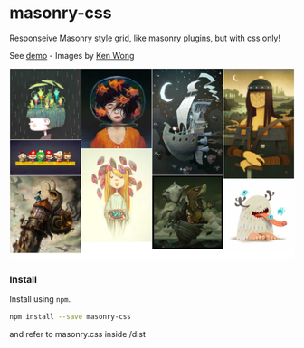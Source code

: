 # masonry-css

Responseive Masonry style grid, like masonry plugins, but with css only!

See [demo](https://rawgit.com/darlanmendonca/masonry-css/master/dist/index.html) - Images by [Ken Wong](http://ken-wong.deviantart.com/)

![Preview](https://github.com/darlanmendonca/masonry-css/blob/master/dist/imgs/preview.jpg?raw=true)

### Install

Install using ```npm```.

```sh
npm install --save masonry-css
```

and refer to masonry.css inside /dist
